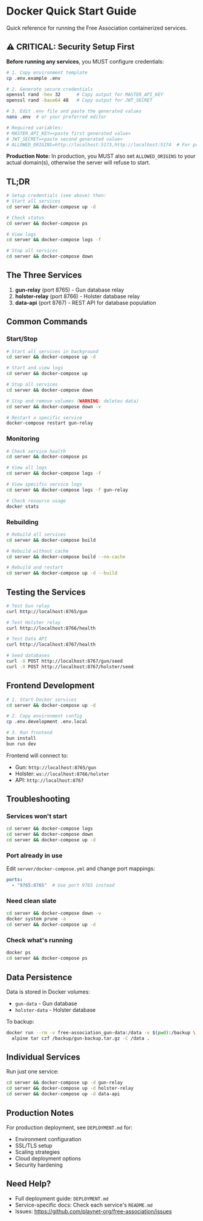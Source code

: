 # Docker Quick Start Guide

Quick reference for running the Free Association containerized services.

## ⚠️ CRITICAL: Security Setup First

**Before running any services**, you MUST configure credentials:

```bash
# 1. Copy environment template
cp .env.example .env

# 2. Generate secure credentials
openssl rand -hex 32      # Copy output for MASTER_API_KEY
openssl rand -base64 48   # Copy output for JWT_SECRET

# 3. Edit .env file and paste the generated values
nano .env  # or your preferred editor

# Required variables:
# MASTER_API_KEY=<paste first generated value>
# JWT_SECRET=<paste second generated value>
# ALLOWED_ORIGINS=http://localhost:5173,http://localhost:5174  # For production: your domains
```

**Production Note:** In production, you MUST also set `ALLOWED_ORIGINS` to your actual domain(s), otherwise the server will refuse to start.

## TL;DR

```bash
# Setup credentials (see above) then:
# Start all services
cd server && docker-compose up -d

# Check status
cd server && docker-compose ps

# View logs
cd server && docker-compose logs -f

# Stop all services
cd server && docker-compose down
```

## The Three Services

1. **gun-relay** (port 8765) - Gun database relay
2. **holster-relay** (port 8766) - Holster database relay
3. **data-api** (port 8767) - REST API for database population

## Common Commands

### Start/Stop

```bash
# Start all services in background
cd server && docker-compose up -d

# Start and view logs
cd server && docker-compose up

# Stop all services
cd server && docker-compose down

# Stop and remove volumes (WARNING: deletes data)
cd server && docker-compose down -v

# Restart a specific service
docker-compose restart gun-relay
```

### Monitoring

```bash
# Check service health
cd server && docker-compose ps

# View all logs
cd server && docker-compose logs -f

# View specific service logs
cd server && docker-compose logs -f gun-relay

# Check resource usage
docker stats
```

### Rebuilding

```bash
# Rebuild all services
cd server && docker-compose build

# Rebuild without cache
cd server && docker-compose build --no-cache

# Rebuild and restart
cd server && docker-compose up -d --build
```

## Testing the Services

```bash
# Test Gun relay
curl http://localhost:8765/gun

# Test Holster relay
curl http://localhost:8766/health

# Test Data API
curl http://localhost:8767/health

# Seed databases
curl -X POST http://localhost:8767/gun/seed
curl -X POST http://localhost:8767/holster/seed
```

## Frontend Development

```bash
# 1. Start Docker services
cd server && docker-compose up -d

# 2. Copy environment config
cp .env.development .env.local

# 3. Run frontend
bun install
bun run dev
```

Frontend will connect to:
- Gun: `http://localhost:8765/gun`
- Holster: `ws://localhost:8766/holster`
- API: `http://localhost:8767`

## Troubleshooting

### Services won't start
```bash
cd server && docker-compose logs
cd server && docker-compose down
cd server && docker-compose up -d
```

### Port already in use
Edit `server/docker-compose.yml` and change port mappings:
```yaml
ports:
  - "9765:8765"  # Use port 9765 instead
```

### Need clean slate
```bash
cd server && docker-compose down -v
docker system prune -a
cd server && docker-compose up -d
```

### Check what's running
```bash
docker ps
cd server && docker-compose ps
```

## Data Persistence

Data is stored in Docker volumes:
- `gun-data` - Gun database
- `holster-data` - Holster database

To backup:
```bash
docker run --rm -v free-association_gun-data:/data -v $(pwd):/backup \
  alpine tar czf /backup/gun-backup.tar.gz -C /data .
```

## Individual Services

Run just one service:
```bash
cd server && docker-compose up -d gun-relay
cd server && docker-compose up -d holster-relay
cd server && docker-compose up -d data-api
```

## Production Notes

For production deployment, see `DEPLOYMENT.md` for:
- Environment configuration
- SSL/TLS setup
- Scaling strategies
- Cloud deployment options
- Security hardening

## Need Help?

- Full deployment guide: `DEPLOYMENT.md`
- Service-specific docs: Check each service's `README.md`
- Issues: https://github.com/playnet-org/free-association/issues

